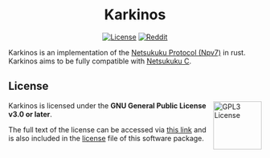 <div align="center">

# Karkinos

[![License](https://img.shields.io/github/license/d0p1s4m4/karkinos?logo=gnu&style=flat-square)](./LICENSE)
[![Reddit](https://img.shields.io/reddit/subreddit-subscribers/netsukuku?color=orange&label=r%2Fnetsukuku&logo=reddit&logoColor=white&style=flat-square)](https://www.reddit.com/r/netsukuku/)

</div>

Karkinos is an implementation of the [Netsukuku Protocol (Npv7)]() in rust.
Karkinos aims to be fully compatible with [Netsukuku C](https://github.com/d0p1sh4m4/netsukuku).

## License
<a href="https://www.gnu.org/licenses/gpl-3.0.en.html">
  <img align="right" height="96" alt="GPL3 License" src="https://www.gnu.org/graphics/gplv3-with-text-136x68.png" />
</a>
Karkinos is licensed under the <b>GNU General Public License v3.0 or later</b>.

The full text of the license can be accessed via [this link](https://www.gnu.org/licenses/gpl-3.0-standalone.html) and is also included in the [license](LICENSE) file of this software package.
